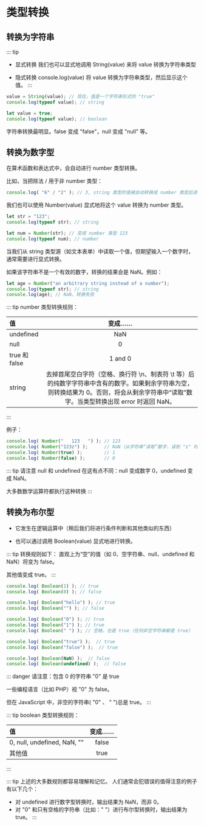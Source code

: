 # 类型转换

## 转换为字符串

::: tip

- 显式转换
我们也可以显式地调用 String(value) 来将 value 转换为字符串类型

- 隐式转换
console.log(value) 将 value 转换为字符串类型，然后显示这个值。
:::

```js
value = String(value); // 现在，值是一个字符串形式的 "true"
console.log(typeof value); // string

let value = true;
console.log(typeof value); // boolean
```

字符串转换最明显。false 变成 "false"，null 变成 "null" 等。

## 转换为数字型

在算术函数和表达式中，会自动进行 number 类型转换。

比如，当把除法 / 用于非 number 类型：

```js
console.log( "6" / "2" ); // 3, string 类型的值被自动转换成 number 类型后进行计算
```

我们也可以使用 Number(value) 显式地将这个 value 转换为 number 类型。

```js
let str = "123";
console.log(typeof str); // string

let num = Number(str); // 变成 number 类型 123
console.log(typeof num); // number
```

当我们从 string 类型源（如文本表单）中读取一个值，但期望输入一个数字时，通常需要进行显式转换。

如果该字符串不是一个有效的数字，转换的结果会是 NaN。例如：

```js
let age = Number("an arbitrary string instead of a number");
console.log(typeof str); // string
console.log(age); // NaN，转换失败
```

::: tip number 类型转换规则：

| 值 | 变成…… |
| :--- | :--: |
| undefined | NaN |
| null | 0 |
| true 和 false | 1 and 0 |
| string | 去掉首尾空白字符（空格、换行符 \n、制表符 \t 等）后的纯数字字符串中含有的数字。如果剩余字符串为空，则转换结果为 0。否则，将会从剩余字符串中“读取”数字。当类型转换出现 error 时返回 NaN。 |
:::

例子：

```js
console.log( Number("   123   ") ); // 123
console.log( Number("123z") );      // NaN（从字符串“读取”数字，读到 "z" 时出现错误）
console.log( Number(true) );        // 1
console.log( Number(false) );       // 0
```

::: tip
请注意 null 和 undefined 在这有点不同：null 变成数字 0，undefined 变成 NaN。

大多数数学运算符都执行这种转换
:::

## 转换为布尔型

- 它发生在逻辑运算中（稍后我们将进行条件判断和其他类似的东西）

- 也可以通过调用 Boolean(value) 显式地进行转换。

::: tip 转换规则如下：
直观上为“空”的值（如 0、空字符串、null、undefined 和 NaN）将变为 false。

其他值变成 true。
:::

```js
console.log( Boolean(1) ); // true
console.log( Boolean(0) ); // false

console.log( Boolean("hello") ); // true
console.log( Boolean("") ); // false

console.log( Boolean("0") ); // true
console.log( Boolean("1") ); // true
console.log( Boolean(" ") ); // 空格，也是 true（任何非空字符串都是 true）

console.log( Boolean("true") );  // true
console.log( Boolean("false") );  // true

console.log( Boolean(NaN) );  // false
console.log( Boolean(undefined) );  // false
```

::: danger
请注意：包含 0 的字符串 "0" 是 true

一些编程语言（比如 PHP）视 "0" 为 false。

但在 JavaScript 中，非空的字符串( "0" 、 " ")总是 true。
:::

::: tip boolean 类型转换规则：

| 值 | 变成…… |
| :--- | :--: |
| 0, null, undefined, NaN, "" | false |
| 其他值 | true |
:::

::: tip 上述的大多数规则都容易理解和记忆。
人们通常会犯错误的值得注意的例子有以下几个：

- 对 undefined 进行数字型转换时，输出结果为 NaN，而非 0。
- 对 "0" 和只有空格的字符串（比如：" "）进行布尔型转换时，输出结果为 true。
:::
